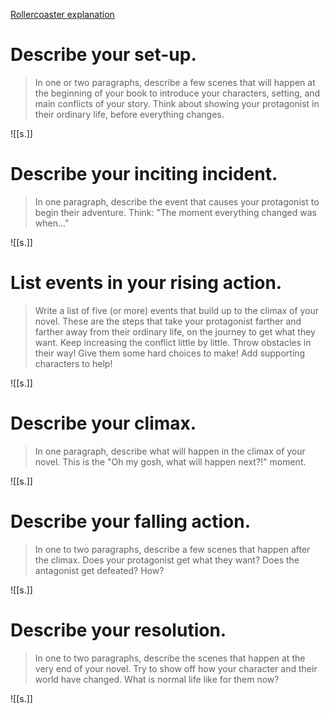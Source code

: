[Rollercoaster explanation](https://docs.google.com/document/d/1IKUWhBwf1jQ9_Yw5Px4DDqM96F-uN7avXGbPoNkh3-g/edit#heading=h.cjjmaeu5mo4a)

# Describe your set-up.
> In one or two paragraphs, describe a few scenes that will happen at the beginning of your book to introduce your characters, setting, and main conflicts of your story. Think about showing your protagonist in their ordinary life, before everything changes. 

![[s.]]


# Describe your inciting incident.
> In one paragraph, describe the event that causes your protagonist to begin their adventure. Think: "The moment everything changed was when..."

![[s.]]


# List events in your rising action.
> Write a list of five (or more) events that build up to the climax of your novel. These are the steps that take your protagonist farther and farther away from their ordinary life, on the journey to get what they want. Keep increasing the conflict little by little. Throw obstacles in their way! Give them some hard choices to make! Add supporting characters to help! 

![[s.]]


# Describe your climax.
> In one paragraph, describe what will happen in the climax of your novel. This is the "Oh my gosh, what will happen next?!" moment.

![[s.]]


# Describe your falling action.
> In one to two paragraphs, describe a few scenes that happen after the climax. Does your protagonist get what they want? Does the antagonist get defeated? How?

![[s.]]


# Describe your resolution.
> In one to two paragraphs, describe the scenes that happen at the very end of your novel. Try to show off how your character and their world have changed. What is normal life like for them now? 

![[s.]]